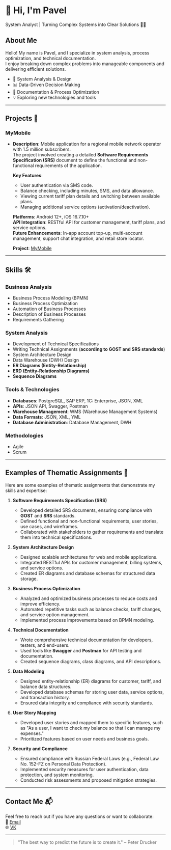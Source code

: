 # 👋 Hi, I'm Pavel

System Analyst | Turning Complex Systems into Clear Solutions 🦸‍♂️

## About Me
Hello! My name is Pavel, and I specialize in system analysis, process optimization, and technical documentation.  
I enjoy breaking down complex problems into manageable components and delivering efficient solutions.  

- 🔧 System Analysis & Design
- 📊 Data-Driven Decision Making
- 📝 Documentation & Process Optimization
- 💡 Exploring new technologies and tools

---

## Projects 🚀

### **MyMobile**
- **Description**: Mobile application for a regional mobile network operator with 1.5 million subscribers.  
  The project involved creating a detailed **Software Requirements Specification (SRS)** document to define the functional and non-functional requirements of the application.

  **Key Features**:
  - User authentication via SMS code.
  - Balance checking, including minutes, SMS, and data allowance.
  - Viewing current tariff plan details and switching between available plans.
  - Managing additional service options (activation/deactivation).

  **Platforms**: Android 12+, iOS 16.7.10+  
  **API Integration**: RESTful API for customer management, tariff plans, and service options.  
  **Future Enhancements**: In-app account top-up, multi-account management, support chat integration, and retail store locator.

  **Project**: [MyMobile](https://github.com/pmasalev/MyMibile)

---

## Skills 🛠️

### **Business Analysis**
- Business Process Modeling (BPMN)
- Business Process Optimization
- Automation of Business Processes
- Description of Business Processes
- Requirements Gathering

### **System Analysis**
- Development of Technical Specifications
- Writing Technical Assignments (**according to GOST and SRS standards**)
- System Architecture Design
- Data Warehouse (DWH) Design
- **ER Diagrams (Entity-Relationship)**
- **ERD (Entity-Relationship Diagrams)**
- **Sequence Diagrams**

### **Tools & Technologies**
- **Databases**: PostgreSQL, SAP ERP, 1C: Enterprise, JSON, XML
- **APIs**: JSON API, Swagger, Postman
- **Warehouse Management**: WMS (Warehouse Management Systems)
- **Data Formats**: JSON, XML, YML
- **Database Administration**: Database Management, DWH

### **Methodologies**
- Agile
- Scrum

---

## Examples of Thematic Assignments 📑

Here are some examples of thematic assignments that demonstrate my skills and expertise:

1. **Software Requirements Specification (SRS)**
   - Developed detailed SRS documents, ensuring compliance with **GOST** and **SRS** standards.
   - Defined functional and non-functional requirements, user stories, use cases, and wireframes.
   - Collaborated with stakeholders to gather requirements and translate them into technical specifications.

2. **System Architecture Design**
   - Designed scalable architectures for web and mobile applications.
   - Integrated RESTful APIs for customer management, billing systems, and service options.
   - Created ER diagrams and database schemas for structured data storage.

3. **Business Process Optimization**
   - Analyzed and optimized business processes to reduce costs and improve efficiency.
   - Automated repetitive tasks such as balance checks, tariff changes, and service option management.
   - Implemented process improvements based on BPMN modeling.

4. **Technical Documentation**
   - Wrote comprehensive technical documentation for developers, testers, and end-users.
   - Used tools like **Swagger** and **Postman** for API testing and documentation.
   - Created sequence diagrams, class diagrams, and API descriptions.

5. **Data Modeling**
   - Designed entity-relationship (ER) diagrams for customer, tariff, and balance data structures.
   - Developed database schemas for storing user data, service options, and transaction history.
   - Ensured data integrity and compliance with security standards.

6. **User Story Mapping**
   - Developed user stories and mapped them to specific features, such as "As a user, I want to check my balance so that I can manage my expenses."
   - Prioritized features based on user needs and business goals.

7. **Security and Compliance**
   - Ensured compliance with Russian Federal Laws (e.g., Federal Law No. 152-FZ on Personal Data Protection).
   - Implemented security measures for user authentication, data protection, and system monitoring.
   - Conducted risk assessments and proposed mitigation strategies.

---

## Contact Me 📬

Feel free to reach out if you have any questions or want to collaborate:  
📧 [Email](mailto:pmasalev@yandex.ru)  
🌐 [VK](https://vk.com/false_e)

---

> "The best way to predict the future is to create it." – Peter Drucker
